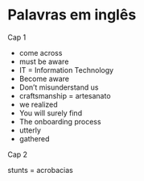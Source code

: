 # Palavras em inglês

Cap 1
+ come across
+ must be aware
+ IT = Information Technology
+ Become aware
+ Don’t misunderstand us
+ craftsmanship = artesanato
+ we realized
+ You will surely find
+ The onboarding process
+ utterly
+ gathered

Cap 2

stunts = acrobacias
